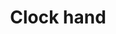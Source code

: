 ---
title: Clock hand
tags: ["clock", "hand", "time", "watch", "hour"]
icon: clock-hand
svg: '<svg xmlns="http://www.w3.org/2000/svg" width="24" height="24" fill="none" viewBox="0 0 24 24" stroke-width="1.5" stroke-linecap="round" stroke-linejoin="round" stroke="currentColor"><path d="M12.147 3v9l6 3"/></svg>'
---